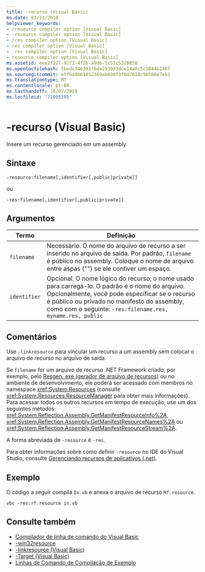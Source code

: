 ```yaml
---
title: -recurso (Visual Basic)
ms.date: 03/13/2018
helpviewer_keywords:
- /resource compiler option [Visual Basic]
- -resource compiler option [Visual Basic]
- /res compiler option [Visual Basic]
- res compiler option [Visual Basic]
- -res compiler option [Visual Basic]
- resource compiler option [Visual Basic]
ms.assetid: eee2f227-91f2-4f2b-a9d6-1c51c5320858
ms.openlocfilehash: 5bedc346381f6de293933dce14a8c5c3044b246f
ms.sourcegitcommit: eff6adb61852369ab690f3f047818c90580e7eb1
ms.translationtype: MT
ms.contentlocale: pt-BR
ms.lasthandoff: 10/07/2019
ms.locfileid: "72005195"
---
```

# <a name="-resource-visual-basic"></a>-recurso (Visual Basic)
Insere um recurso gerenciado em um assembly.  
  
## <a name="syntax"></a>Sintaxe  
  
```console  
-resource:filename[,identifier[,public|private]]  
```

ou  

```console
-res:filename[,identifier[,public|private]]  
```  
  
## <a name="arguments"></a>Argumentos  
  
|Termo|Definição|  
|---|---|  
|`filename`|Necessário. O nome do arquivo de recurso a ser inserido no arquivo de saída. Por padrão, `filename` é público no assembly. Coloque o nome de arquivo entre aspas ("") se ele contiver um espaço.|  
|`identifier`|Opcional. O nome lógico do recurso; o nome usado para carregá-lo. O padrão é o nome do arquivo. Opcionalmente, você pode especificar se o recurso é público ou privado no manifesto do assembly, como com o seguinte: `-res:filename.res, myname.res, public`|  
  
## <a name="remarks"></a>Comentários  
 Use `-linkresource` para vincular um recurso a um assembly sem colocar o arquivo de recurso no arquivo de saída.  
  
 Se `filename` for um arquivo de recurso .NET Framework criado, por exemplo, pelo [Resgen. exe (gerador de arquivo de recursos)](../../../framework/tools/resgen-exe-resource-file-generator.md) ou no ambiente de desenvolvimento, ele poderá ser acessado com membros no namespace <xref:System.Resources> (consulte <xref:System.Resources.ResourceManager> para obter mais informações). Para acessar todos os outros recursos em tempo de execução, use um dos seguintes métodos: <xref:System.Reflection.Assembly.GetManifestResourceInfo%2A>, <xref:System.Reflection.Assembly.GetManifestResourceNames%2A> ou <xref:System.Reflection.Assembly.GetManifestResourceStream%2A>.  
  
 A forma abreviada de `-resource` é `-res`.  
  
 Para obter informações sobre como definir `-resource` no IDE do Visual Studio, consulte [Gerenciando recursos de aplicativos (.net)](/visualstudio/ide/managing-application-resources-dotnet).  
  
## <a name="example"></a>Exemplo  
 O código a seguir compila `In.vb` e anexa o arquivo de recurso `Rf.resource`.  
  
```console
vbc -res:rf.resource in.vb  
```  
  
## <a name="see-also"></a>Consulte também

- [Compilador de linha de comando do Visual Basic](../../../visual-basic/reference/command-line-compiler/index.md)
- [-win32resource](../../../visual-basic/reference/command-line-compiler/win32resource.md)
- [-linkresource (Visual Basic)](../../../visual-basic/reference/command-line-compiler/linkresource.md)
- [-Target (Visual Basic)](../../../visual-basic/reference/command-line-compiler/target.md)
- [Linhas de Comando de Compilação de Exemplo](../../../visual-basic/reference/command-line-compiler/sample-compilation-command-lines.md)
